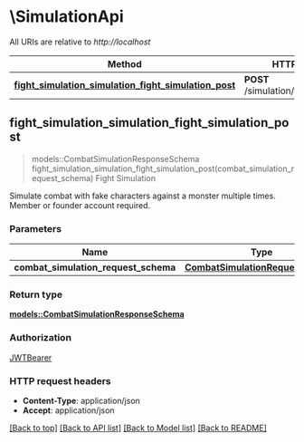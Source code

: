 # \SimulationApi

All URIs are relative to *http://localhost*

Method | HTTP request | Description
------------- | ------------- | -------------
[**fight_simulation_simulation_fight_simulation_post**](SimulationApi.md#fight_simulation_simulation_fight_simulation_post) | **POST** /simulation/fight_simulation | Fight Simulation



## fight_simulation_simulation_fight_simulation_post

> models::CombatSimulationResponseSchema fight_simulation_simulation_fight_simulation_post(combat_simulation_request_schema)
Fight Simulation

Simulate combat with fake characters against a monster multiple times. Member or founder account required.

### Parameters


Name | Type | Description  | Required | Notes
------------- | ------------- | ------------- | ------------- | -------------
**combat_simulation_request_schema** | [**CombatSimulationRequestSchema**](CombatSimulationRequestSchema.md) |  | [required] |

### Return type

[**models::CombatSimulationResponseSchema**](CombatSimulationResponseSchema.md)

### Authorization

[JWTBearer](../README.md#JWTBearer)

### HTTP request headers

- **Content-Type**: application/json
- **Accept**: application/json

[[Back to top]](#) [[Back to API list]](../README.md#documentation-for-api-endpoints) [[Back to Model list]](../README.md#documentation-for-models) [[Back to README]](../README.md)

